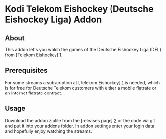 Kodi Telekom Eishockey (Deutsche Eishockey Liga) Addon
======================================================

About
-----

This addon let's you watch the games of the Deutsche Eishockey Liga (DEL) from [Telekom Eishockey] [1].

Prerequisites
-------------

For some streams a subscription at [Telekom Eishockey] [1] is needed, which is for free for Deutsche Telekom
customers with either a mobile flatrate or an internet flatrate contract.

Usage
-----

Download the addon zipfile from the [releases page] [2] or the code via git
and put it into your addons folder. In addon settings enter your login data
and hopefully enjoy watching the streams.

[1]: https://www.telekomeishockey.de
[2]: https://github.com/hubsif/kodi-tk_del/releases
